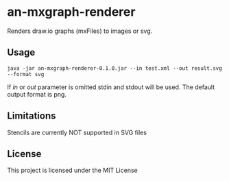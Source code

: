 # an-mxgraph-renderer

Renders draw.io graphs (mxFiles) to images or svg.

## Usage
````
java -jar an-mxgraph-renderer-0.1.0.jar --in test.xml --out result.svg --format svg
````

If *in* or *out* parameter is omitted stdin and stdout will be used.
The default output format is png.


## Limitations 
Stencils are currently NOT supported in SVG files  

## License

This project is licensed under the MIT License
